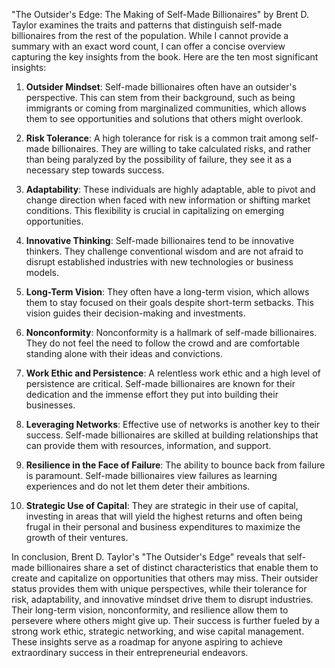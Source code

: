 "The Outsider's Edge: The Making of Self-Made Billionaires" by Brent D. Taylor examines the traits and patterns that distinguish self-made billionaires from the rest of the population. While I cannot provide a summary with an exact word count, I can offer a concise overview capturing the key insights from the book. Here are the ten most significant insights:

1. **Outsider Mindset**: Self-made billionaires often have an outsider's perspective. This can stem from their background, such as being immigrants or coming from marginalized communities, which allows them to see opportunities and solutions that others might overlook.

2. **Risk Tolerance**: A high tolerance for risk is a common trait among self-made billionaires. They are willing to take calculated risks, and rather than being paralyzed by the possibility of failure, they see it as a necessary step towards success.

3. **Adaptability**: These individuals are highly adaptable, able to pivot and change direction when faced with new information or shifting market conditions. This flexibility is crucial in capitalizing on emerging opportunities.

4. **Innovative Thinking**: Self-made billionaires tend to be innovative thinkers. They challenge conventional wisdom and are not afraid to disrupt established industries with new technologies or business models.

5. **Long-Term Vision**: They often have a long-term vision, which allows them to stay focused on their goals despite short-term setbacks. This vision guides their decision-making and investments.

6. **Nonconformity**: Nonconformity is a hallmark of self-made billionaires. They do not feel the need to follow the crowd and are comfortable standing alone with their ideas and convictions.

7. **Work Ethic and Persistence**: A relentless work ethic and a high level of persistence are critical. Self-made billionaires are known for their dedication and the immense effort they put into building their businesses.

8. **Leveraging Networks**: Effective use of networks is another key to their success. Self-made billionaires are skilled at building relationships that can provide them with resources, information, and support.

9. **Resilience in the Face of Failure**: The ability to bounce back from failure is paramount. Self-made billionaires view failures as learning experiences and do not let them deter their ambitions.

10. **Strategic Use of Capital**: They are strategic in their use of capital, investing in areas that will yield the highest returns and often being frugal in their personal and business expenditures to maximize the growth of their ventures.

In conclusion, Brent D. Taylor's "The Outsider's Edge" reveals that self-made billionaires share a set of distinct characteristics that enable them to create and capitalize on opportunities that others may miss. Their outsider status provides them with unique perspectives, while their tolerance for risk, adaptability, and innovative mindset drive them to disrupt industries. Their long-term vision, nonconformity, and resilience allow them to persevere where others might give up. Their success is further fueled by a strong work ethic, strategic networking, and wise capital management. These insights serve as a roadmap for anyone aspiring to achieve extraordinary success in their entrepreneurial endeavors.